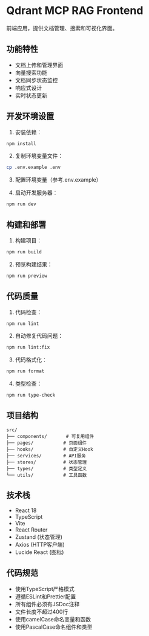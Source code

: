 # Qdrant MCP RAG Frontend

前端应用，提供文档管理、搜索和可视化界面。

## 功能特性

- 文档上传和管理界面
- 向量搜索功能
- 文档同步状态监控
- 响应式设计
- 实时状态更新

## 开发环境设置

1. 安装依赖：

```bash
npm install
```

2. 复制环境变量文件：

```bash
cp .env.example .env
```

3. 配置环境变量（参考.env.example）

4. 启动开发服务器：

```bash
npm run dev
```

## 构建和部署

1. 构建项目：

```bash
npm run build
```

2. 预览构建结果：

```bash
npm run preview
```

## 代码质量

1. 代码检查：

```bash
npm run lint
```

2. 自动修复代码问题：

```bash
npm run lint:fix
```

3. 代码格式化：

```bash
npm run format
```

4. 类型检查：

```bash
npm run type-check
```

## 项目结构

```
src/
├── components/       # 可复用组件
├── pages/           # 页面组件
├── hooks/           # 自定义Hook
├── services/        # API服务
├── stores/          # 状态管理
├── types/           # 类型定义
└── utils/           # 工具函数
```

## 技术栈

- React 18
- TypeScript
- Vite
- React Router
- Zustand (状态管理)
- Axios (HTTP客户端)
- Lucide React (图标)

## 代码规范

- 使用TypeScript严格模式
- 遵循ESLint和Prettier配置
- 所有组件必须有JSDoc注释
- 文件长度不超过400行
- 使用camelCase命名变量和函数
- 使用PascalCase命名组件和类型
